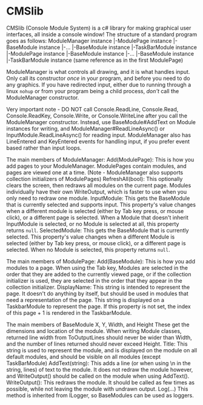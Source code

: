# CMSlib
CMSlib (Console Module System) is a c# library for making graphical user interfaces, all inside a console window!
The structure of a standard program goes as follows:
ModuleManager instance
|-ModulePage instance
  |-BaseModule instance
  |-...
  |-BaseModule instance
  |-TaskBarModule instance
|-ModulePage instance
  |-BaseModule instance
  |-...
  |-BaseModule instance
  |-TaskBarModule instance (same reference as in the first ModulePage)
 
ModuleManager is what controls all drawing, and it is what handles input.
Only call its constructor *once* in your program, and before you need to do any graphics.
If you have redirected input, either due to running through a linux `nohup` or from your program being a child process, *don't* call the ModuleManager constructor.

Very important note - DO NOT call Console.ReadLine, Console.Read, Console.ReadKey, Console.Write, or Console.WriteLine after you call the ModuleManager constructor.
Instead, use BaseModule#AddText on Module instances for writing, and ModuleManager#ReadLineAsync() or InputModule.ReadLineAsync() for reading input.
ModuleManager also has LineEntered and KeyEntered events for handling input, if you prefer event based rather than input loops.

The main members of ModuleManager:
Add(ModulePage):
  This is how you add pages to your ModuleManager. ModulePages contain modules, and pages are viewed one at a time.
  (Note - ModuleManager also supports collection initializers of ModulePages)
RefreshAll(bool):
  This optionally clears the screen, then redraws all modules on the current page. 
  Modules individually have their own WriteOutput, which is faster to use when you only need to redraw one module.
InputModule:
  This gets the BaseModule that is currently selected and supports input. This property's value changes when a different module is selected (either by Tab key press, or mouse click),
  or a different page is selected. When a Module that doesn't inherit InputModule is selected, or no Module is selected at all, this property returns `null`.
SelectedModule:
  This gets the BaseModule that is currently selected. This property's value changes when a different Module is selected (either by Tab key press, or mouse click),
  or a different page is selected. When no Module is selected, this property returns `null`.

The main members of ModulePage:
Add(BaseModule):
  This is how you add modules to a page. When using the Tab key, Modules are selected in the order that they are added to the currently viewed page, or if
  the collection initializer is used, they are selected in the order that they appear in the collection initializer.
DisplayName:
  This string is intended to represent the page. It doesn't do anything by itself, but should be used in modules that need a representation of the page.
  This string is displayed on a TaskbarModule to represent the page. If this property is not set, the index of this page + 1 is rendered in the TaskbarModule.

The main members of BaseModule
X, Y, Width, and Height
  These get the dimensions and location of the module. When writing Module classes, returned line width from ToOutputLines should never be wider than Width, and the number of lines returned should never exceed Height.
Title:
  This string is used to represent the module, and is displayed on the module on all default modules, and should be visible on all modules (except TaskBarModule)
AddText(string):
  This adds a line (or when using \n in the string, lines) of text to the module. It does not redraw the module however, and WriteOutput() should be called on the module when using AddText().
WriteOutput():
  This redraws the module. It should be called as few times as possible, while not leaving the module with undrawn output.
Log(...)
  This method is inherited from ILogger, so BaseModules can be used as loggers.
